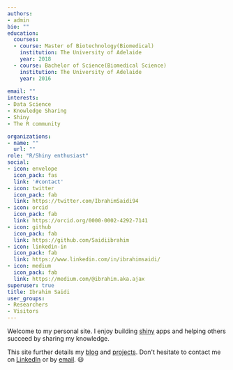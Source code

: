 ```yaml
---
authors:
- admin
bio: ""
education:
  courses:
  - course: Master of Biotechnology(Biomedical)
    institution: The University of Adelaide
    year: 2018
  - course: Bachelor of Science(Biomedical Science)
    institution: The University of Adelaide
    year: 2016
    
email: ""
interests:
- Data Science
- Knowledge Sharing
- Shiny
- The R community

organizations:
- name: ""
  url: ""
role: "R/Shiny enthusiast"
social:
- icon: envelope
  icon_pack: fas
  link: '#contact'
- icon: twitter
  icon_pack: fab
  link: https://twitter.com/IbrahimSaidi94
- icon: orcid
  icon_pack: fab
  link: https://orcid.org/0000-0002-4292-7141
- icon: github
  icon_pack: fab
  link: https://github.com/Saidiibrahim
- icon: linkedin-in
  icon_pack: fab
  link: https://www.linkedin.com/in/ibrahimsaidi/
- icon: medium
  icon_pack: fab
  link: https://medium.com/@ibrahim.aka.ajax
superuser: true
title: Ibrahim Saidi
user_groups:
- Researchers
- Visitors
---
```


Welcome to my personal site. I enjoy building [shiny](https://shiny.rstudio.com/gallery/) apps and helping others succeed by sharing my knowledge. 

This site further details my [blog](/post) and [projects](/projects). Don't hesitate to contact me on [LinkedIn](https://www.linkedin.com/in/ibrahim-saidi-782587181/) or by [email](#contact). :smiley: